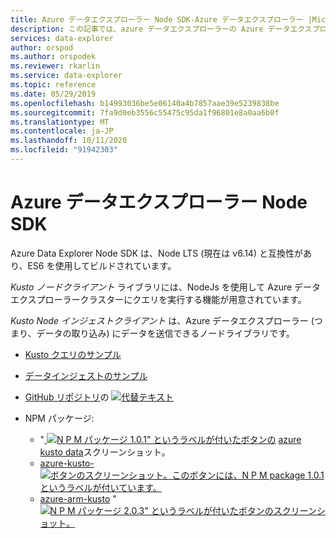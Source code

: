 ```yaml
---
title: Azure データエクスプローラー Node SDK-Azure データエクスプローラー |Microsoft Docs
description: この記事では、azure データエクスプローラーの Azure データエクスプローラー Node SDK について説明します。
services: data-explorer
author: orspod
ms.author: orspodek
ms.reviewer: rkarlin
ms.service: data-explorer
ms.topic: reference
ms.date: 05/29/2019
ms.openlocfilehash: b14993036be5e06140a4b7857aae39e5239838be
ms.sourcegitcommit: 7fa9d0eb3556c55475c95da1f96801e8a0aa6b0f
ms.translationtype: MT
ms.contentlocale: ja-JP
ms.lasthandoff: 10/11/2020
ms.locfileid: "91942303"
---
```

# <a name="azure-data-explorer-node-sdk"></a>Azure データエクスプローラー Node SDK

Azure Data Explorer Node SDK は、Node LTS (現在は v6.14) と互換性があり、ES6 を使用してビルドされています。

*Kusto ノードクライアント* ライブラリには、NodeJs を使用して Azure データエクスプローラークラスターにクエリを実行する機能が用意されています。 

*Kusto Node インジェストクライアント* は、Azure データエクスプローラー (つまり、データの取り込み) にデータを送信できるノードライブラリです。 

* [Kusto クエリのサンプル](https://github.com/Azure/azure-kusto-node/blob/master/azure-kusto-data/example.js)

* [データインジェストのサンプル](https://github.com/Azure/azure-kusto-node/blob/master/azure-kusto-ingest/example.js)

* [GitHub リポジトリ](https://github.com/Azure/azure-kusto-node)の [![代替テキスト](https://travis-ci.org/Azure/azure-kusto-node.svg?branch=master "azure-kusto-node")](https://travis-ci.org/Azure/azure-kusto-node)

* NPM パッケージ:

    * "[ ![ N P M パッケージ 1.0.1" というラベルが付いたボタンの](https://badge.fury.io/js/azure-kusto-data.svg)](https://badge.fury.io/js/azure-kusto-data) [azure kusto data](https://www.npmjs.com/package/azure-kusto-data)スクリーンショット。   
    * [azure-kusto-](https://www.npmjs.com/package/azure-kusto-ingest)[ ![ ボタンのスクリーンショット。このボタンには、N P M package 1.0.1 というラベルが付いています。](https://badge.fury.io/js/azure-kusto-ingest.svg)](https://badge.fury.io/js/azure-kusto-ingest)  
    * [azure-arm-kusto](https://www.npmjs.com/package/azure-arm-kusto) " [ ![ N P M パッケージ 2.0.3" というラベルが付いたボタンのスクリーンショット。](https://badge.fury.io/js/azure-arm-kusto.svg)](https://badge.fury.io/js/azure-arm-kusto)